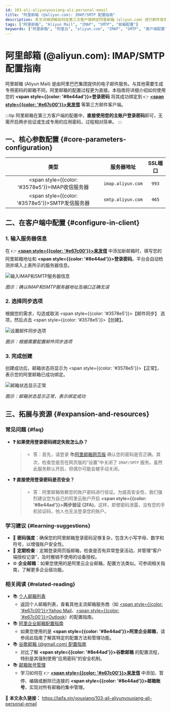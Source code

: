 ```yaml
---
id: 103-ali-aliyunyouxiang-ali-personal-email
title: "阿里邮箱 (@aliyun.com): IMAP/SMTP 配置指南"
description: 本文详细讲解如何在第三方客户端绑定阿里邮箱（aliyun.com）进行邮件收发，包括收发信配置和客户端密码设置。
tags: ["阿里邮箱", "Aliyun Mail", "IMAP", "SMTP", "邮箱配置"]
keywords: ["阿里邮箱", "阿里云", "aliyun.com", "IMAP", "SMTP", "客户端配置"]
---
```


# 阿里邮箱 (@aliyun.com): IMAP/SMTP 配置指南

阿里邮箱 (Aliyun Mail) 是由阿里巴巴集团提供的电子邮件服务。与其他需要生成专用密码的邮箱不同，阿里邮箱的配置过程更为直接。本指南将详细介绍如何使用您的 **<span style={{color: '#8e44ad'}}>登录密码</span>** 将其成功绑定到 👉 [**<span style={{color: '#e67c00'}}>来发信</span>**](https://laifaxin.com) 等第三方邮件客户端。

:::tip
阿里邮箱在第三方客户端的配置中，**直接使用您的主账户登录密码**即可，无需开启两步验证或生成专用的应用密码，过程相对简单。
:::

## 一、核心参数配置 {#core-parameters-configuration}

|                        **类型**                        |  **服务器地址**   | **SSL端口** |
| :----------------------------------------------------: | :---------------: | :---------: |
| <span style={{color: '#3578e5'}}>IMAP收信服务器</span> | `imap.aliyun.com` |    `993`    |
| <span style={{color: '#3578e5'}}>SMTP发信服务器</span> | `smtp.aliyun.com` |    `465`    |

## 二、在客户端中配置 {#configure-in-client}

### 1. 输入服务器信息

在 👉 [**<span style={{color: '#e67c00'}}>来发信</span>**](https://laifaxin.com) 中添加新邮箱时，填写您的阿里邮箱地址和 **<span style={{color: '#8e44ad'}}>登录密码</span>**。平台会自动检测并填入上表所示的服务器信息。

![输入IMAP和SMTP服务器信息](https://cos.files.maozhishi.com/data/web/web-files/img/1721140058607.png)

_图示：确认IMAP和SMTP服务器地址及端口正确无误_

### 2. 选择同步选项

根据您的需求，勾选或取消 <span style={{color: '#3578e5'}}>【邮件同步】</span> 选项，然后点击 <span style={{color: '#3578e5'}}>【创建】</span>。

![设置邮件同步选项](https://cos.files.maozhishi.com/data/web/web-files/img/1721140058628.png)

_图示：根据需要配置邮件同步选项_

### 3. 完成创建

创建成功后，邮箱状态将显示为 <span style={{color: '#3578e5'}}>【正常】</span>，表示您的阿里邮箱已成功绑定。

![邮箱状态显示正常](https://cos.files.maozhishi.com/data/web/web-files/img/1721140058632.png)

_图示：邮箱状态显示正常，表示绑定成功_

## 三、拓展与资源 {#expansion-and-resources}

### 常见问题 {#faq}

- **❓ 如果使用登录密码绑定失败怎么办？**

  > - 答：首先，请登录 📚[阿里邮箱网页版](https://mail.aliyun.com/) 确认您的密码是否正确。其次，检查您是否在网页版的“设置”中关闭了 `IMAP/SMTP` 服务。虽然此服务默认开启，但偶尔可能会被手动关闭。

- **❓ 直接使用登录密码是否安全？**
  > - 答：阿里邮箱依赖您的账户密码进行验证。为提高安全性，我们强烈建议您为自己的阿里云账户开启 **<span style={{color: '#8e44ad'}}>两步验证 (2FA)</span>**。这样，即使密码泄露，没有您的手机验证码，他人也无法登录您的账户。

### 学习建议 {#learning-suggestions}

- 🎯 **密码强度**：确保您的阿里邮箱登录密码足够复杂，包含大小写字母、数字和符号，以增强账户安全性。
- 📖 **定期检查**：定期登录网页版邮箱，检查是否有异常登录活动，并管理“客户端授权记录”，及时撤销不使用的设备授权。
- ⚙️ **企业邮箱**：如果您使用的是阿里云企业邮箱，配置方法类似。可参阅相关指南，了解更多企业级功能。

### 相关阅读 {#related-reading}

- 📚 [个人邮箱列表](./100-gerenyouxiang-personal-mailbox)
  - 返回个人邮箱列表，查看其他主流邮箱服务商（如 <u><span style={{color: '#e67c00'}}>Yahoo Mail</span></u>、<u><span style={{color: '#e67c00'}}>Outlook</span></u>）的配置指南。
- 📚 [阿里企业邮箱配置指南](./203-aliyun-qiyeyouxiang-alibaba-cloud-enterprise-mailbox)
  - 如果您使用的是 **<span style={{color: '#8e44ad'}}>阿里企业邮箱</span>**，请参阅此指南了解其特定的配置方法和管理功能。
- 📚 [谷歌邮箱 (@gmail.com) 配置指南](./101-guge-gmailyouxiang-google-personal-email)
  - 对比了解 **<span style={{color: '#8e44ad'}}>谷歌邮箱</span>** 的配置流程，特别是其强制使用“应用密码”的安全机制。
- 📚 [邮箱账号管理](../zhinan/email-account)
  - 学习如何在 👉 [**<span style={{color: '#e67c00'}}>来发信</span>**](https://laifaxin.com) 中添加、暂停、编辑或删除已连接的 **<span style={{color: '#8e44ad'}}>邮箱账号</span>**，实现对所有邮箱的集中管理。

🔗 **本文永久链接：** https://laifa.xin/youxiang/103-ali-aliyunyouxiang-ali-personal-email
